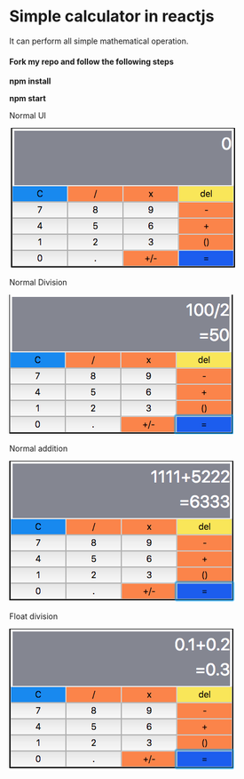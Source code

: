<h1>Simple calculator in reactjs</h1>
<p>It can perform all simple mathematical operation.</p>
<h4>Fork my repo and follow the following steps</h4>
<p><b>npm install</b></p>
<p><b>npm start</b></p>
<p>Normal UI</p>
<img src="ss/ui.png">
<p>Normal Division</p>
<img src="ss/SS2.png">
<p>Normal addition</p>
<img src="ss/SS3.png">
<p>Float division</p>
<img src="ss/SS4.png">
